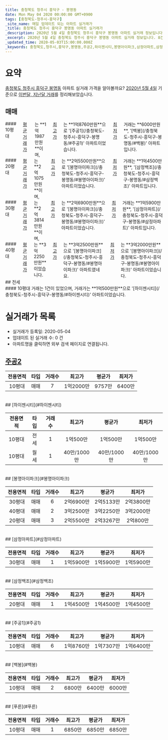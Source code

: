 ```yaml
---
title: 충청북도 청주시 흥덕구 - 봉명동
date: Mon May 04 2020 00:00:00 GMT+0900
tags: [충청북도-청주시-흥덕구]
_site_name: 매일 업데이트 되는 아파트 실거래가
_title: 충청북도 청주시 흥덕구 봉명동 아파트 실거래가
_description: 2020년 5월 4일 충청북도 청주시 흥덕구 봉명동 아파트 실거래 정보입니다. 8건 아파트 정보가 있습니다.
_excerpt: 2020년 5월 4일 충청북도 청주시 흥덕구 봉명동 아파트 실거래 정보입니다. 8건 아파트 정보가 있습니다.
_updated_time: 2020-05-03T15:00:00.000Z
_keywords: 충청북도,청주시,흥덕구,봉명동,주공2,하이젠시티,봉명아이파크,삼정아파트,삼정백조,주공1,백봉,푸른
---
```





# 요약
<ins>충청북도 청주시 흥덕구 봉명동</ins> 아파트 실거래 가격을 알아볼까요? <ins>2020년 5월 4일</ins> 기준으로 <ins>이번달, 지난달 거래</ins>를 정리해보았습니다.

## 매매
<div class="container">
<div class="six columns" markdown="1">
#### 10평대
<ins>평균 거래가</ins>는 **1억1987만원**이며, <ins>최고가</ins>는 **1억8760만원**으로 '[주공1](/충청북도-청주시-흥덕구-봉명동/#주공1)' 아파트이었습니다. <ins>최저가</ins> 거래는 **6000만원**, '[백봉](/충청북도-청주시-흥덕구-봉명동/#백봉)' 아파트입니다.
</div>
<div class="six columns" markdown="1">
#### 20평대
<ins>평균 거래가</ins>는 **2억1075만원**이며, <ins>최고가</ins>는 **2억5500만원**으로 '[봉명아이파크](/충청북도-청주시-흥덕구-봉명동/#봉명아이파크)' 아파트이었습니다. <ins>최저가</ins> 거래는 **1억4500만원**, '[삼정백조](/충청북도-청주시-흥덕구-봉명동/#삼정백조)' 아파트입니다.
</div>
</div>
<div class="container">
<div class="six columns" markdown="1">
#### 30평대
<ins>평균 거래가</ins>는 **2억3814만원**이며, <ins>최고가</ins>는 **2억6900만원**으로 '[봉명아이파크](/충청북도-청주시-흥덕구-봉명동/#봉명아이파크)' 아파트이었습니다. <ins>최저가</ins> 거래는 **1억5900만원**, '[삼정아파트](/충청북도-청주시-흥덕구-봉명동/#삼정아파트)' 아파트입니다.
</div>
<div class="six columns" markdown="1">
#### 40평대
<ins>평균 거래가</ins>는 **3억2250만원**이었습니다. <ins>최고가</ins>는 **3억2500만원**으로 '[봉명아이파크](/충청북도-청주시-흥덕구-봉명동/#봉명아이파크)' 아파트였네요. <ins>최저가</ins>는 **3억2000만원**으로 '[봉명아이파크](/충청북도-청주시-흥덕구-봉명동/#봉명아이파크)' 아파트이었습니다.
</div>
</div>
## 전세
<div class="container">
<div class="twelve columns" markdown="1">
#### 10평대
거래는 1건이 있었으며, 거래가는 **1억500만원**으로 '[하이젠시티](/충청북도-청주시-흥덕구-봉명동/#하이젠시티)' 아파트이었습니다.
</div>
</div>



# 실거래가 목록
- 실거래가 등록일: 2020-05-04
- 업데이트 된 실거래 수: 0 건
- 아파트명을 클릭하면 외부 검색 페이지로 연결됩니다.

## [주공2](#주공2)

|전용면적|타입|거래수|최고가|평균가|최저가|
|:---:|:---:|:---:|:---:|:---:|:---:|
|10평대|<span class="deal-type-1">매매</span>|7|1억2000만|9757만|6400만|

<br/>
## [하이젠시티](#하이젠시티)

|전용면적|타입|거래수|최고가|평균가|최저가|
|:---:|:---:|:---:|:---:|:---:|:---:|
|10평대|<span class="deal-type-2">전세</span>|1|1억500만|1억500만|1억500만|
|10평대|<span class="deal-type-3">월세</span>|1|40만/1000만|40만/1000만|40만/1000만|

<br/>
## [봉명아이파크](#봉명아이파크)

|전용면적|타입|거래수|최고가|평균가|최저가|
|:---:|:---:|:---:|:---:|:---:|:---:|
|30평대|<span class="deal-type-1">매매</span>|6|2억6900만|2억5133만|2억3800만|
|40평대|<span class="deal-type-1">매매</span>|2|3억2500만|3억2250만|3억2000만|
|20평대|<span class="deal-type-1">매매</span>|3|2억5500만|2억3267만|2억800만|

<br/>
## [삼정아파트](#삼정아파트)

|전용면적|타입|거래수|최고가|평균가|최저가|
|:---:|:---:|:---:|:---:|:---:|:---:|
|30평대|<span class="deal-type-1">매매</span>|1|1억5900만|1억5900만|1억5900만|

<br/>
## [삼정백조](#삼정백조)

|전용면적|타입|거래수|최고가|평균가|최저가|
|:---:|:---:|:---:|:---:|:---:|:---:|
|20평대|<span class="deal-type-1">매매</span>|1|1억4500만|1억4500만|1억4500만|

<br/>
## [주공1](#주공1)

|전용면적|타입|거래수|최고가|평균가|최저가|
|:---:|:---:|:---:|:---:|:---:|:---:|
|10평대|<span class="deal-type-1">매매</span>|6|1억8760만|1억7307만|1억6400만|

<br/>
## [백봉](#백봉)

|전용면적|타입|거래수|최고가|평균가|최저가|
|:---:|:---:|:---:|:---:|:---:|:---:|
|10평대|<span class="deal-type-1">매매</span>|2|6800만|6400만|6000만|

<br/>
## [푸른](#푸른)

|전용면적|타입|거래수|최고가|평균가|최저가|
|:---:|:---:|:---:|:---:|:---:|:---:|
|10평대|<span class="deal-type-1">매매</span>|1|6850만|6850만|6850만|

<br/>



